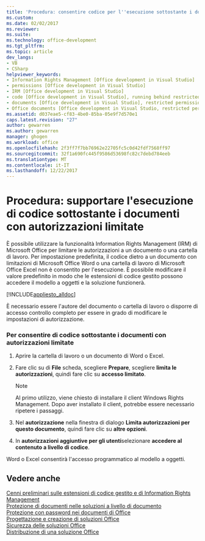 ```yaml
---
title: 'Procedura: consentire codice per l''esecuzione sottostante i documenti con autorizzazioni limitate | Documenti Microsoft'
ms.custom: 
ms.date: 02/02/2017
ms.reviewer: 
ms.suite: 
ms.technology: office-development
ms.tgt_pltfrm: 
ms.topic: article
dev_langs:
- VB
- CSharp
helpviewer_keywords:
- Information Rights Management [Office development in Visual Studio]
- permissions [Office development in Visual Studio]
- IRM [Office development in Visual Studio]
- code [Office development in Visual Studio], running behind restricted documents
- documents [Office development in Visual Studio], restricted permissions
- Office documents [Office development in Visual Studio, restricted permissions
ms.assetid: d037eae5-cf83-4be0-85ba-05e9f7d570e1
caps.latest.revision: "27"
author: gewarren
ms.author: gewarren
manager: ghogen
ms.workload: office
ms.openlocfilehash: 2f3ff7f7bb76962e22705fc5c0d42fdf7568ff97
ms.sourcegitcommit: 32f1a690fc445f9586d53698fc82c7debd784eeb
ms.translationtype: MT
ms.contentlocale: it-IT
ms.lasthandoff: 12/22/2017
---
```

# <a name="how-to-permit-code-to-run-behind-documents-with-restricted-permissions"></a>Procedura: supportare l'esecuzione di codice sottostante i documenti con autorizzazioni limitate
  È possibile utilizzare la funzionalità Information Rights Management (IRM) di Microsoft Office per limitare le autorizzazioni a un documento o una cartella di lavoro. Per impostazione predefinita, il codice dietro a un documento con limitazioni di Microsoft Office Word o una cartella di lavoro di Microsoft Office Excel non è consentito per l'esecuzione. È possibile modificare il valore predefinito in modo che le estensioni di codice gestito possono accedere il modello a oggetti e la soluzione funzionerà.  
  
 [!INCLUDE[appliesto_alldoc](../vsto/includes/appliesto-alldoc-md.md)]  
  
 È necessario essere l'autore del documento o cartella di lavoro o disporre di accesso controllo completo per essere in grado di modificare le impostazioni di autorizzazione.  
  
### <a name="to-permit-code-to-run-behind-documents-with-restricted-permissions"></a>Per consentire di codice sottostante i documenti con autorizzazioni limitate  
  
1.  Aprire la cartella di lavoro o un documento di Word o Excel.  
  
2.  Fare clic su di **File** scheda, scegliere **Prepare**, scegliere **limita le autorizzazioni**, quindi fare clic su **accesso limitato**.  
  
    > [!NOTE]  
    >  Al primo utilizzo, viene chiesto di installare il client Windows Rights Management. Dopo aver installato il client, potrebbe essere necessario ripetere i passaggi.  
  
3.  Nel **autorizzazione** nella finestra di dialogo **Limita autorizzazioni per questo documento**, quindi fare clic su **altre opzioni**.  
  
4.  In **autorizzazioni aggiuntive per gli utenti**selezionare **accedere al contenuto a livello di codice**.  
  
 Word o Excel consentirà l'accesso programmatico al modello a oggetti.  
  
## <a name="see-also"></a>Vedere anche  
 [Cenni preliminari sulle estensioni di codice gestito e di Information Rights Management](../vsto/information-rights-management-and-managed-code-extensions-overview.md)   
 [Protezione di documenti nelle soluzioni a livello di documento](../vsto/document-protection-in-document-level-solutions.md)   
 [Protezione con password nei documenti di Office](../vsto/password-protection-on-office-documents.md)   
 [Progettazione e creazione di soluzioni Office](../vsto/designing-and-creating-office-solutions.md)   
 [Sicurezza delle soluzioni Office](../vsto/securing-office-solutions.md)   
 [Distribuzione di una soluzione Office](../vsto/deploying-an-office-solution.md)  
  
  